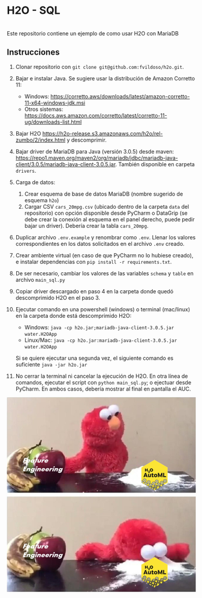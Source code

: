# H2O - SQL
<br>
Este repositorio contiene un ejemplo de como usar H2O con MariaDB

## Instrucciones

1. Clonar repositorio con `git clone git@github.com:fvildoso/h2o.git`.

2. Bajar e instalar Java. Se sugiere usar la distribución de Amazon Corretto 11:
    - Windows: https://corretto.aws/downloads/latest/amazon-corretto-11-x64-windows-jdk.msi
    - Otros sistemas: https://docs.aws.amazon.com/corretto/latest/corretto-11-ug/downloads-list.html
3. Bajar H2O https://h2o-release.s3.amazonaws.com/h2o/rel-zumbo/2/index.html y descomprimir.
3. Bajar driver de MariaDB para Java (versión 3.0.5) desde maven: https://repo1.maven.org/maven2/org/mariadb/jdbc/mariadb-java-client/3.0.5/mariadb-java-client-3.0.5.jar. También disponible en carpeta `drivers`.
4. Carga de datos:
    1. Crear esquema de base de datos MariaDB (nombre sugerido de esquema `h2o`)
    2. Cargar CSV `cars_20mpg.csv` (ubicado dentro de la carpeta `data` del repositorio) con opción disponible desde PyCharm o DataGrip (se debe crear la conexión al esquema en el panel derecho, puede pedir bajar un driver). Debería crear la tabla `cars_20mpg`.
5. Duplicar archivo `.env.example` y renombrar como `.env`. Llenar los valores correspondientes en los datos solicitados en el archivo `.env` creado.
6. Crear ambiente virtual (en caso de que PyCharm no lo hubiese creado), e instalar dependencias con `pip install -r requirements.txt`.
7. De ser necesario, cambiar los valores de las variables `schema` y `table` en archivo `main_sql.py`
8. Copiar driver descargado en paso 4 en la carpeta donde quedó descomprimido H2O en el paso 3.
9. Ejecutar comando en una powershell (windows) o terminal (mac/linux) en la carpeta donde está descomprimido H2O:
    - Windows: `java -cp h2o.jar;mariadb-java-client-3.0.5.jar water.H2OApp`
    - Linux/Mac: `java -cp h2o.jar:mariadb-java-client-3.0.5.jar water.H2OApp`
   
    Si se quiere ejecutar una segunda vez, el siguiente comando es suficiente `java -jar h2o.jar`
    
10. No cerrar la terminal ni cancelar la ejecución de H2O. En otra línea de comandos, ejecutar el script con `python main_sql.py`; o ejectuar desde PyCharm. En ambos casos, debería mostrar al final en pantalla el AUC.


![image info](media/elmo.jpg)

